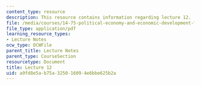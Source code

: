 ```yaml
---
content_type: resource
description: This resource contains information regarding lecture 12.
file: /media/courses/14-75-political-economy-and-economic-development-fall-2012/a9fd8e5ab75a325016094e6bbe625b2a_MIT14_75F12_Lec12.pdf
file_type: application/pdf
learning_resource_types:
- Lecture Notes
ocw_type: OCWFile
parent_title: Lecture Notes
parent_type: CourseSection
resourcetype: Document
title: Lecture 12
uid: a9fd8e5a-b75a-3250-1609-4e6bbe625b2a
---
```

